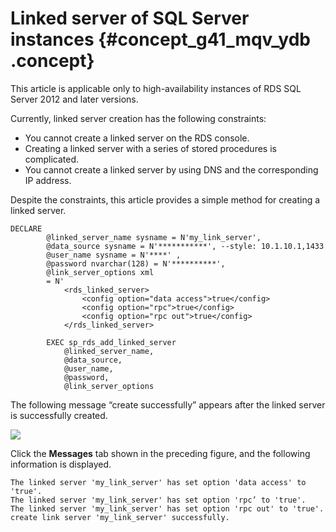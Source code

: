 # Linked server of SQL Server instances {#concept_g41_mqv_ydb .concept}

This article is applicable only to high-availability instances of RDS SQL Server 2012 and later versions.

Currently, linked server creation has the following constraints:

-   You cannot create a linked server on the RDS console.
-   Creating a linked server with a series of stored procedures is complicated.
-   You cannot create a linked server by using DNS and the corresponding IP address.

Despite the constraints, this article provides a simple method for creating a linked server.

```
DECLARE
        @linked_server_name sysname = N'my_link_server',
        @data_source sysname = N'***********', --style: 10.1.10.1,1433
        @user_name sysname = N'****' ,
        @password nvarchar(128) = N'**********',
        @link_server_options xml
        = N'
            <rds_linked_server>
                <config option="data access">true</config>
                <config option="rpc">true</config>
                <config option="rpc out">true</config>
            </rds_linked_server>
        
        EXEC sp_rds_add_linked_server
            @linked_server_name,
            @data_source,
            @user_name,
            @password,
            @link_server_options
```

The following message “create successfully” appears after the linked server is successfully created.

![](http://static-aliyun-doc.oss-cn-hangzhou.aliyuncs.com/assets/img/7956/4257_en-US.jpg)

Click the **Messages** tab shown in the preceding figure, and the following information is displayed.

```
The linked server 'my_link_server' has set option 'data access' to 'true'.
The linked server 'my_link_server' has set option 'rpc’ to 'true'.
The linked server 'my_link_server' has set option 'rpc out' to 'true'.
create link server 'my_link_server' successfully.
```

